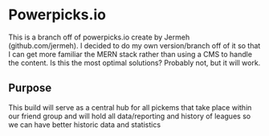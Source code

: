 # Powerpicks.io

This is a branch off of powerpicks.io create by Jermeh (github.com/jermeh). I decided to do my own version/branch off of it so that I can get more familiar the MERN stack rather than using a CMS to handle the content. Is this the most optimal solutions? Probably not, but it will work.

## Purpose

This build will serve as a central hub for all pickems that take place within our friend group and will hold all data/reporting and history of leagues so we can have better historic data and statistics

